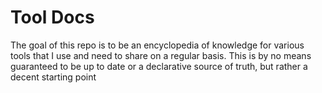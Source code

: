 # Tool Docs

The goal of this repo is to be an encyclopedia of knowledge for various tools that I use and need to share on a regular basis.  This is by no means guaranteed to be up to date or a declarative source of truth, but rather a decent starting point
